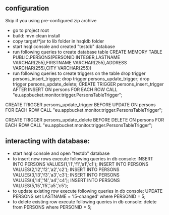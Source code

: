 configuration
-------------
Skip if you using pre-configured zip archive
- go to project root
- build: mvn clean install
- copy target/*jar to lib folder in hsqldb folder
- start hsql console and created "testdb" database
- run following queries to create database table
CREATE MEMORY TABLE PUBLIC.PERSONS(PERSONID INTEGER,LASTNAME VARCHAR(255),FIRSTNAME VARCHAR(255),ADDRESS VARCHAR(255),CITY VARCHAR(255))
- run following queries to create triggers on the table
drop trigger persons_insert_trigger;
drop trigger persons_update_trigger;
drop trigger persons_update_delete;
CREATE TRIGGER persons_insert_trigger AFTER INSERT ON persons
	FOR EACH ROW
	CALL "eu.appbucket.monitor.trigger.PersonsTableTrigger";

CREATE TRIGGER persons_update_trigger BEFORE UPDATE ON persons
	FOR EACH ROW
	CALL "eu.appbucket.monitor.trigger.PersonsTableTrigger";

CREATE TRIGGER persons_update_delete BEFORE DELETE ON persons
	FOR EACH ROW
	CALL "eu.appbucket.monitor.trigger.PersonsTableTrigger";

interacting with database:
-------------------------
- start hsql console and open "testdb" database
- to insert new rows execute following queries in db console:
INSERT INTO PERSONS VALUES(1,'l1','f1','a1','c1');
INSERT INTO PERSONS VALUES(2,'l2','f2','a2','c2');
INSERT INTO PERSONS VALUES(3,'l3','f3','a3','c3');
INSERT INTO PERSONS VALUES(4,'l4','f4','a4','c4');
INSERT INTO PERSONS VALUES(5,'l5','f5','a5','c5');
- to update existing row execute following queries in db console:
UPDATE PERSONS set LASTNAME = 'l5-changed' where PERSONID = 5;
- to delete existing row execute following queries in db console:
delete from PERSONS where PERSONID = 5;